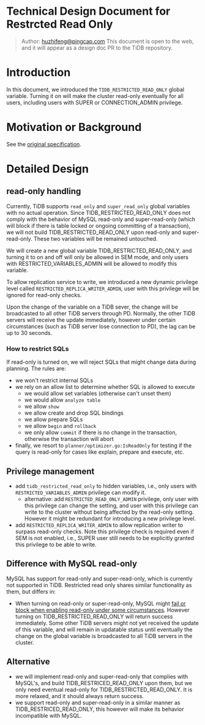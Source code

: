 # Technical Design Document for Restrcted Read Only

> Author: [huzhifeng@pingcap.com](mailto:huzhifeng@pingcap.com)
This document is open to the web, and it will appear as a design doc PR to the TiDB repository.

# Introduction

In this document, we introduced the `TIDB_RESTRICTED_READ_ONLY` global variable. Turning it on will make the cluster read-only eventually for all users, including users with SUPER or CONNECTION_ADMIN privilege.

# Motivation or Background

See the [original specification](https://docs.google.com/document/d/1LtmW4fIohTjPcupD9smQGQpN2B2tRSFNyH8PFbg-L2c/edit).

# **Detailed Design**

## read-only handling

Currently, TiDB supports `read_only` and `super_read_only` global variables with no actual operation. Since TIDB_RESTRICTED_READ_ONLY does not comply with the behavior of MySQL read-only and super-read-only (which will block if there is table locked or ongoing committing of a transaction), we will not build TIDB_RESTRICTED_READ_ONLY upon read-only and super-read-only. These two variables will be remained untouched.

We will create a new global variable TIDB_RESTRICTED_READ_ONLY, and turning it to on and off will only be allowed in SEM mode, and only users with RESTRICTED_VARIABLES_ADMIN will be allowed to modify this variable.

To allow replication service to write, we introduced a new dynamic privilege level called `RESTRICTED_REPLICA_WRITER_ADMIN`, user with this privilege will be ignored for read-only checks.

Upon the change of the variable on a TiDB sever, the change will be broadcasted to all other TiDB servers through PD. Normally, the other TiDB servers will receive the update immediately, however under certain circumstances (such as TiDB server lose connection to PD), the lag can be up to 30 seconds.

### How to restrict SQLs

If read-only is turned on, we will reject SQLs that might change data during planning. The rules are:

- we won't restrict internal SQLs
- we rely on an allow list to determine whether SQL is allowed to execute
    - we would allow set variables (otherwise can't unset them)
    - we would allow `analyze table`
    - we allow `show`
    - we allow create and drop SQL bindings
    - we allow prepare SQLs
    - we allow `begin` and `rollback`
    - we only allow `commit` if there is no change in the transaction, otherwise the transaction will abort
- finally, we resort to `planner/optimizer.go:IsReadOnly` for testing if the query is read-only for cases like explain, prepare and execute, etc.

## Privilege management

- add `tidb_restricted_read_only` to hidden variables, i.e., only users with `RESTRICTED_VARIABLES_ADMIN` privilege can modify it.
  - alternative: add `RESTRICTED_READ_ONLY_ADMIN` privilege, only user with this privilege can change the setting, and user with this privilege can write to the cluster without being affected by the read-only setting. However it might be redundant for introducing a new privilege level.
- add `RESTRICTED_REPLICA_WRITER_ADMIN` to allow replication writer to surpass read-only checks. Note this privilege check is required even if SEM is not enabled, i.e., SUPER user still needs to be explicitly granted this privilege to be able to write.

## Difference with MySQL read-only

MySQL has support for read-only and super-read-only, which is currently not supported in TiDB. Restricted read only shares similar functionality as them, but differs in:

* When turning on read-only or super-read-only, MySQL might [fail or block when enabling read-only under some circumstances](https://dev.mysql.com/doc/refman/8.0/en/server-system-variables.html#sysvar_read_only). However turning on TIDB_RESTRICTED_READ_ONLY will return success immediately. Some other TiDB servers might not yet received the update of this variable, and will remain in updatable status until eventually the change on the global variable is broadcasted to all TiDB servers in the cluster.

## Alternative

- we will implement read-only and super-read-only that complies with MySQL's, and build TIDB_RESTRICED_READ_ONLY upon them, but we only need eventual read-only for TIDB_RESTRICTED_READ_ONLY. It is more relaxed, and it should always return success.
- we support read-only and super-read-only in a similar manner as TIDB_RESTRICED_READ_ONLY, this however will make its behavior incompatible with MySQL.
